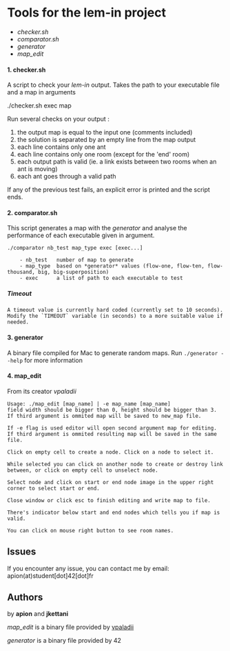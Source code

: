 # Tools for the lem-in project

* *checker.sh*
* *comparator.sh*
* *generator*
* *map_edit*

#### 1. checker.sh
A script to check your *lem-in* output.
Takes  the path to your executable file and a map in arguments

./checker.sh exec map

Run several checks on your output :

1. the output map is equal to the input one (comments included)
2. the solution is separated by an empty line from the map output
3. each line contains only one ant
4. each line contains only one room (except for the 'end' room)
5. each output path is valid (ie. a link exists between two rooms when an ant is moving)
6. each ant goes through a valid path

If any of the previous test fails, an explicit error is printed and the script ends.


#### 2. comparator.sh
This script generates a map with the *generator* and analyse the performance of each executable given in argument.

```
./comparator nb_test map_type exec [exec...]

	- nb_test   number of map to generate
	- map_type  based on *generator* values (flow-one, flow-ten, flow-thousand, big, big-superposition)
	- exec      a list of path to each executable to test
```

##### Timeout
	A timeout value is currently hard coded (currently set to 10 seconds). Modify the `TIMEOUT` variable (in seconds) to a more suitable value if needed.


#### 3. generator
A binary file compiled for Mac to generate random maps.
Run `./generator --help` for more information

#### 4. map_edit

From its creator *vpaladii*

```
Usage: ./map_edit [map_name] | -e map_name [map_name]
field width should be bigger than 0, height should be bigger than 3. If third argument is ommited map will be saved to new_map file.

If -e flag is used editor will open second argument map for editing. If third argument is ommited resulting map will be saved in the same file.

Click on empty cell to create a node. Click on a node to select it.

While selected you can click on another node to create or destroy link between, or click on empty cell to unselect node.

Select node and click on start or end node image in the upper right corner to select start or end.

Close window or click esc to finish editing and write map to file.

There's indicator below start and end nodes which tells you if map is valid.

You can click on mouse right button to see room names.
```


## Issues

If you encounter any issue, you can contact me by email: apion(at)student[dot]42[dot]fr


## Authors

by **apion** and **jkettani**

*map\_edit* is a binary file provided by [vpaladii](https://github.com/samaelxxi)

*generator* is a binary file provided by 42
